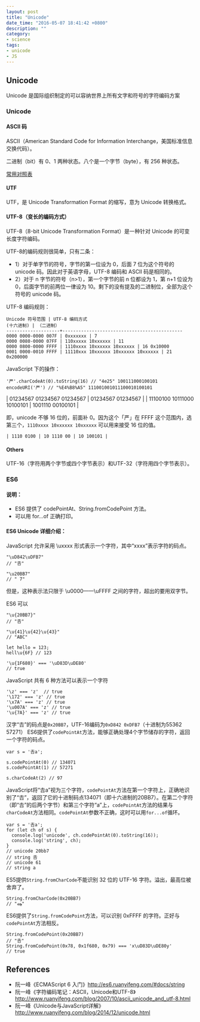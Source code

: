 ```yaml
---
layout: post
title: "Unicode"
date_time: "2016-05-07 18:41:42 +0800"
description: ""
category:
- science
tags:
- unicode
- JS
---
```


## Unicode

Unicode 是国际组织制定的可以容纳世界上所有文字和符号的字符编码方案

### Unicode

#### ASCII 码

ASCII（American Standard Code for Information Interchange，美国标准信息交换代码）。

二进制（bit）有 0、1 两种状态。八个是一个字节（byte），有 256 种状态。

[常用对照表](http://tool.oschina.net/commons?type=4)

#### UTF

UTF，是 Unicode Transformation Format 的缩写，意为 Unicode 转换格式。

#### UTF-8（变长的编码方式）

UTF-8（8-bit Unicode Transformation Format）是一种针对 Unicode 的可变长度字符编码。

UTF-8的编码规则很简单，只有二条：

- 1）对于单字节的符号，字节的第一位设为 0，后面 7 位为这个符号的 unicode 码。因此对于英语字母，UTF-8 编码和 ASCII 码是相同的。
- 2）对于 n 字节的符号（n>1），第一个字节的前 n 位都设为 1，第 n+1 位设为 0，后面字节的前两位一律设为 10。剩下的没有提及的二进制位，全部为这个符号的 unicode 码。

UTF-8 编码规则：

    Unicode 符号范围 | UTF-8 编码方式
    (十六进制) | （二进制）
    --------------------+---------------------------------------------
    0000 0000-0000 007F | 0xxxxxxx | 7
    0000 0080-0000 07FF | 110xxxxx 10xxxxxx | 11
    0000 0800-0000 FFFF | 1110xxxx 10xxxxxx 10xxxxxx | 16 0x10000
    0001 0000-0010 FFFF | 11110xxx 10xxxxxx 10xxxxxx 10xxxxxx | 21 0x200000

JavaScript 下的操作：

    '严'.charCodeAt(0).toString(16) // "4e25" 100111000100101
    encodeURI('严') // "%E4%B8%A5" 111001001011100010100101

| 01234567 01234567 01234567 | 01234567 01234567 |
| 11100100 10111000 10100101 |  1001110 00100101 |

即，unicode 不够 16 位的，前面补 0。因为这个「严」在 FFFF 这个范围内，选第三个，`1110xxxx 10xxxxxx 10xxxxxx` 可以用来接受 16 位的值。

    | 1110 0100 | 10 1110 00 | 10 100101 |

#### Others

UTF-16（字符用两个字节或四个字节表示）和UTF-32（字符用四个字节表示）。

### ES6

#### 说明：

- ES6 提供了 codePointAt、String.fromCodePoint 方法。
- 可以用 for...of 正确打印。

#### ES6 Unicode 详细介绍：

JavaScript 允许采用 \uxxxx 形式表示一个字符，其中“xxxx”表示字符的码点。

    "\uD842\uDFB7"
    // "𠮷"

    "\u20BB7"
    // " 7"

但是，这种表示法只限于 \u0000——\uFFFF 之间的字符，超出的要用双字节。

ES6 可以

    "\u{20BB7}"
    // "𠮷"

    "\u{41}\u{42}\u{43}"
    // "ABC"

    let hello = 123;
    hell\u{6F} // 123

    '\u{1F680}' === '\uD83D\uDE80'
    // true

JavaScript 共有 6 种方法可以表示一个字符

    '\z' === 'z'  // true
    '\172' === 'z' // true
    '\x7A' === 'z' // true
    '\u007A' === 'z' // true
    '\u{7A}' === 'z' // true

汉字“𠮷”的码点是`0x20BB7`，UTF-16编码为`0xD842 0xDFB7`（十进制为55362 57271）
ES6提供了`codePointAt`方法，能够正确处理4个字节储存的字符，返回一个字符的码点。

    var s = '𠮷a';

    s.codePointAt(0) // 134071
    s.codePointAt(1) // 57271

    s.charCodeAt(2) // 97

JavaScript将“𠮷a”视为三个字符，`codePointAt`方法在第一个字符上，正确地识别了“𠮷”，返回了它的十进制码点134071（即十六进制的20BB7）。在第二个字符（即“𠮷”的后两个字节）和第三个字符“a”上，`codePointAt`方法的结果与`charCodeAt`方法相同。`codePointAt`参数不正确，这时可以用`for...of`循环。

    var s = '𠮷a';
    for (let ch of s) {
      console.log('unicode', ch.codePointAt(0).toString(16));
      console.log('string', ch);
    }
    // unicode 20bb7
    // string 𠮷
    // unicode 61
    // string a

ES5提供`String.fromCharCode`不能识别 32 位的 UTF-16 字符。溢出，最高位被舍弃了。

    String.fromCharCode(0x20BB7)
    // "ஷ"

ES6提供了`String.fromCodePoint`方法，可以识别 0xFFFF 的字符。正好与`codePointAt`方法相反。

    String.fromCodePoint(0x20BB7)
    // "𠮷"
    String.fromCodePoint(0x78, 0x1f680, 0x79) === 'x\uD83D\uDE80y'
    // true

## References

- 阮一峰《ECMAScript 6 入门》<http://es6.ruanyifeng.com/#docs/string>
- 阮一峰《字符编码笔记：ASCII，Unicode和UTF-8》<http://www.ruanyifeng.com/blog/2007/10/ascii_unicode_and_utf-8.html>
- 阮一峰《Unicode与JavaScript详解》 <http://www.ruanyifeng.com/blog/2014/12/unicode.html>
